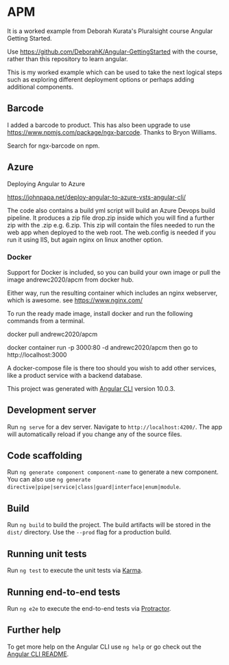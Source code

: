 # APM


It is a worked example from Deborah Kurata's Pluralsight course Angular Getting Started.

Use https://github.com/DeborahK/Angular-GettingStarted with the course, rather than this repository to learn angular.

This is my worked example which can be used to take the next logical steps such as exploring different deployment options or perhaps adding additional components.

## Barcode

I added a barcode to product. This has also been upgrade to use https://www.npmjs.com/package/ngx-barcode. Thanks to Bryon Williams.

Search for  ngx-barcode on npm.

## Azure

Deploying Angular to Azure

https://johnpapa.net/deploy-angular-to-azure-vsts-angular-cli/

The code also contains a build yml script will build an Azure Devops build pipeline. It produces a zip file drop.zip inside which you will find a further zip with the <build number>.zip e.g. 6.zip. This zip will contain the files needed to run the web app when deployed to the web root. The web.config is needed if you run it using IIS, but again nginx on linux another option.

### Docker

Support for Docker is included, so you can build your own image or pull the image andrewc2020/apcm from docker hub.

Either way, run the resulting container which includes an nginx webserver, which is awesome. see https://www.nginx.com/

To run the ready made image, install docker and run the following commands from a terminal.

docker pull andrewc2020/apcm 


docker container run -p 3000:80 -d andrewc2020/apcm then go to http://localhost:3000

A docker-compose file is there too should you wish to add other services, like a product service with a backend database.


This project was generated with [Angular CLI](https://github.com/angular/angular-cli) version 10.0.3.

## Development server

Run `ng serve` for a dev server. Navigate to `http://localhost:4200/`. The app will automatically reload if you change any of the source files.

## Code scaffolding

Run `ng generate component component-name` to generate a new component. You can also use `ng generate directive|pipe|service|class|guard|interface|enum|module`.

## Build

Run `ng build` to build the project. The build artifacts will be stored in the `dist/` directory. Use the `--prod` flag for a production build.

## Running unit tests

Run `ng test` to execute the unit tests via [Karma](https://karma-runner.github.io).

## Running end-to-end tests

Run `ng e2e` to execute the end-to-end tests via [Protractor](http://www.protractortest.org/).

## Further help

To get more help on the Angular CLI use `ng help` or go check out the [Angular CLI README](https://github.com/angular/angular-cli/blob/master/README.md).
